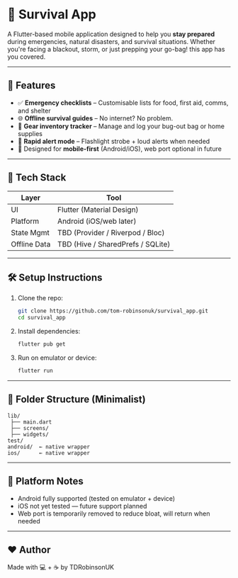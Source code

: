 # 🧭 Survival App

A Flutter-based mobile application designed to help you **stay prepared** during emergencies, natural disasters, and survival situations. Whether you're facing a blackout, storm, or just prepping your go-bag! this app has you covered.

---

## 🚀 Features

- ✅ **Emergency checklists** – Customisable lists for food, first aid, comms, and shelter
- 🌐 **Offline survival guides** – No internet? No problem.
- 🎒 **Gear inventory tracker** – Manage and log your bug-out bag or home supplies
- 🔔 **Rapid alert mode** – Flashlight strobe + loud alerts when needed
- 📱 Designed for **mobile-first** (Android/iOS), web port optional in future

---

## 🧪 Tech Stack

| Layer         | Tool         |
|--------------|--------------|
| UI           | Flutter (Material Design) |
| Platform     | Android (iOS/web later) |
| State Mgmt   | TBD (Provider / Riverpod / Bloc) |
| Offline Data | TBD (Hive / SharedPrefs / SQLite) |

---

## 🛠️ Setup Instructions

1. Clone the repo:
   ```bash
   git clone https://github.com/tom-robinsonuk/survival_app.git
   cd survival_app
   ```

2. Install dependencies:
   ```bash
   flutter pub get
   ```

3. Run on emulator or device:
   ```bash
   flutter run
   ```

---

## 📂 Folder Structure (Minimalist)

```
lib/
 ├── main.dart
 ├── screens/
 ├── widgets/
test/
android/  ← native wrapper
ios/      ← native wrapper
```

---

## 🤖 Platform Notes

- Android fully supported (tested on emulator + device)
- iOS not yet tested — future support planned
- Web port is temporarily removed to reduce bloat, will return when needed

---

## ❤️ Author

Made with 💻 + ☕ by TDRobinsonUK  